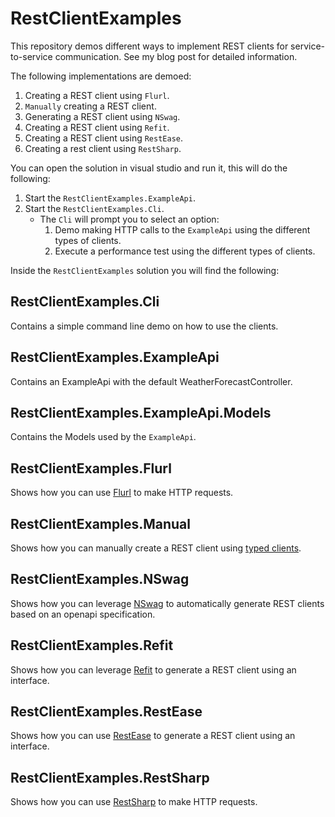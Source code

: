 # RestClientExamples

This repository demos different ways to implement REST clients for service-to-service communication.
See my blog post for detailed information.

The following implementations are demoed:
1. Creating a REST client using `Flurl`.
2. `Manually` creating a REST client.
3. Generating a REST client using `NSwag`.
4. Creating a REST client using `Refit`.
5. Creating a REST client using `RestEase`.
6. Creating a rest client using `RestSharp`.

You can open the solution in visual studio and run it, this will do the following:

1. Start the `RestClientExamples.ExampleApi`.
2. Start the `RestClientExamples.Cli`.
    - The `Cli` will prompt you to select an option:
        1. Demo making HTTP calls to the `ExampleApi` using the different types of clients.
        2. Execute a performance test using the different types of clients.

Inside the `RestClientExamples` solution you will find the following:

## RestClientExamples.Cli

Contains a simple command line demo on how to use the clients.

## RestClientExamples.ExampleApi

Contains an ExampleApi with the default WeatherForecastController.

## RestClientExamples.ExampleApi.Models

Contains the Models used by the `ExampleApi`.

## RestClientExamples.Flurl

Shows how you can use [Flurl](https://github.com/tmenier/Flurl) to make HTTP requests.

## RestClientExamples.Manual

Shows how you can manually create a REST client using [typed clients](https://learn.microsoft.com/en-us/dotnet/architecture/microservices/implement-resilient-applications/use-httpclientfactory-to-implement-resilient-http-requests#how-to-use-typed-clients-with-ihttpclientfactory).

## RestClientExamples.NSwag

Shows how you can leverage [NSwag](https://github.com/RicoSuter/NSwag) to automatically generate REST clients based on an openapi specification.

## RestClientExamples.Refit

Shows how you can leverage [Refit](https://github.com/reactiveui/refit) to generate a REST client using an interface.

## RestClientExamples.RestEase

Shows how you can use [RestEase](https://github.com/canton7/RestEase) to generate a REST client using an interface.

## RestClientExamples.RestSharp

Shows how you can use [RestSharp](https://github.com/restsharp/RestSharp) to make HTTP requests.